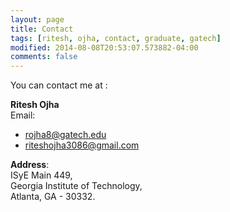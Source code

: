 ```yaml
---
layout: page
title: Contact
tags: [ritesh, ojha, contact, graduate, gatech]
modified: 2014-08-08T20:53:07.573882-04:00
comments: false
---
```


You can contact me at :

**Ritesh Ojha**  
Email:  

* rojha8@gatech.edu
* riteshojha3086@gmail.com

**Address**:  
ISyE Main 449,  
Georgia Institute of Technology,  
Atlanta, GA - 30332.  

